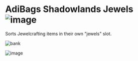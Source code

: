 # AdiBags Shadowlands Jewels ![image](https://img.shields.io/badge/Supports-Shadowlands-0B68D7)

Sorts Jewelcrafting items in their own "jewels" slot.

![bank](https://user-images.githubusercontent.com/1850089/127739661-3204e8a2-2cf4-402d-a447-83d3392f26b3.png)

![image](https://img.shields.io/badge/Requires-AdiBags-0B68D7)
